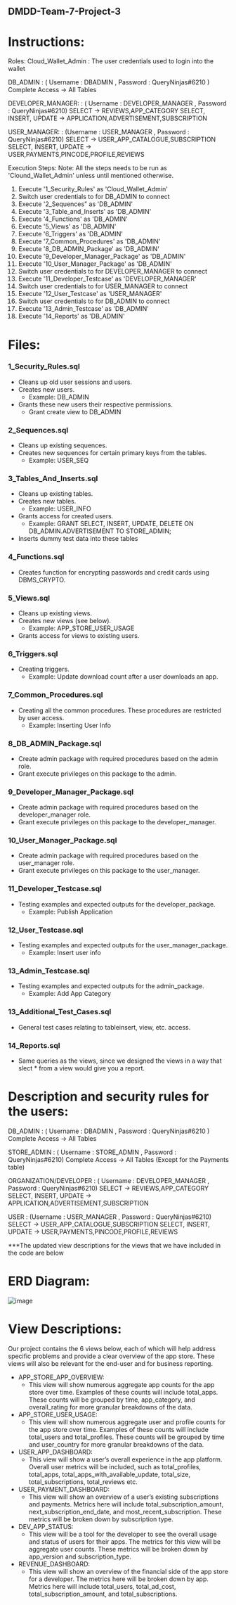 ## DMDD-Team-7-Project-3

# Instructions:
Roles:
Cloud_Wallet_Admin : The user credentials used to login into the wallet

DB_ADMIN : ( Username : DBADMIN , Password :  QueryNinjas#6210 )
Complete Access -> All Tables

DEVELOPER_MANAGER: : ( Username : DEVELOPER_MANAGER , Password : QueryNinjas#6210)
SELECT -> REVIEWS,APP_CATEGORY
SELECT, INSERT, UPDATE -> APPLICATION,ADVERTISEMENT,SUBSCRIPTION
                                                                                                   
USER_MANAGER: : (Username : USER_MANAGER , Password : QueryNinjas#6210)
SELECT -> USER_APP_CATALOGUE,SUBSCRIPTION 
SELECT, INSERT, UPDATE -> USER,PAYMENTS,PINCODE,PROFILE,REVIEWS 


Execution Steps:
Note: All the steps needs to be run as 'Clound_Wallet_Admin' unless until mentioned otherwise.

1. Execute '1_Security_Rules' as 'Cloud_Wallet_Admin'
2. Switch user credentials to for DB_ADMIN to connect
3. Execute '2_Sequences" as 'DB_ADMIN'
4. Execute '3_Table_and_Inserts' as 'DB_ADMIN'
5. Execute '4_Functions' as 'DB_ADMIN'
6. Execute '5_Views' as 'DB_ADMIN'
7. Execute '6_Triggers' as 'DB_ADMIN'
8. Execute '7_Common_Procedures' as 'DB_ADMIN'
9. Execute '8_DB_ADMIN_Package' as 'DB_ADMIN'
10. Execute '9_Developer_Manager_Package' as 'DB_ADMIN'
11. Execute '10_User_Manager_Package' as 'DB_ADMIN'
12. Switch user credentials to for DEVELOPER_MANAGER to connect
13. Execute '11_Developer_Testcase' as 'DEVELOPER_MANAGER'
14. Switch user credentials to for USER_MANAGER to connect
15. Execute '12_User_Testcase' as 'USER_MANAGER'
16. Switch user credentials to for DB_ADMIN to connect
17. Execute '13_Admin_Testcase' as 'DB_ADMIN'
18. Execute '14_Reports' as 'DB_ADMIN'

# Files:
### 1_Security_Rules.sql
- Cleans up old user sessions and users.
- Creates new users.
  - Example: DB_ADMIN
- Grants these new users their respective permissions.
  - Grant create view to DB_ADMIN
### 2_Sequences.sql
- Cleans up existing sequences.
- Creates new sequences for certain primary keys from the tables.
  - Example: USER_SEQ
### 3_Tables_And_Inserts.sql
- Cleans up existing tables.
- Creates new tables.
  - Example: USER_INFO
- Grants access for created users.
  - Example: GRANT SELECT, INSERT, UPDATE, DELETE ON DB_ADMIN.ADVERTISEMENT TO STORE_ADMIN;
- Inserts dummy test data into these tables
### 4_Functions.sql
- Creates function for encrypting passwords and credit cards using DBMS_CRYPTO.
### 5_Views.sql
- Cleans up existing views.
- Creates new views (see below).
  - Example: APP_STORE_USER_USAGE
- Grants access for views to existing users.
### 6_Triggers.sql
- Creating triggers.
  - Example: Update download count after a user downloads an app.
### 7_Common_Procedures.sql
- Creating all the common procedures. These procedures are restricted by user access.
  - Example: Inserting User Info
### 8_DB_ADMIN_Package.sql
- Create admin package with required procedures based on the admin role.
- Grant execute privileges on this package to the admin.
### 9_Developer_Manager_Package.sql
- Create admin package with required procedures based on the developer_manager role.
- Grant execute privileges on this package to the developer_manager.
### 10_User_Manager_Package.sql
- Create admin package with required procedures based on the user_manager role.
- Grant execute privileges on this package to the user_manager.
### 11_Developer_Testcase.sql
- Testing examples and expected outputs for the developer_package.
  - Example: Publish Application
### 12_User_Testcase.sql
- Testing examples and expected outputs for the user_manager_package.
  - Example: Insert user info
### 13_Admin_Testcase.sql
- Testing examples and expected outputs for the admin_package.
  - Example: Add App Category
### 13_Additional_Test_Cases.sql
- General test cases relating to tableinsert, view, etc. access.
### 14_Reports.sql
- Same queries as the views, since we designed the views in a way that slect * from a view would give you a report.


# Description and security rules for the users:
DB_ADMIN : ( Username : DBADMIN , Password :  QueryNinjas#6210 )
Complete Access -> All Tables

STORE_ADMIN : ( Username : STORE_ADMIN , Password : QueryNinjas#6210)
Complete Access -> All Tables (Except for the Payments table)

ORGANIZATION/DEVELOPER : ( Username : DEVELOPER_MANAGER , Password : QueryNinjas#6210)
SELECT -> REVIEWS,APP_CATEGORY
SELECT, INSERT, UPDATE -> APPLICATION,ADVERTISEMENT,SUBSCRIPTION
                                                                                                   
USER : (Username : USER_MANAGER , Password : QueryNinjas#6210)
SELECT -> USER_APP_CATALOGUE,SUBSCRIPTION 
SELECT, INSERT, UPDATE -> USER,PAYMENTS,PINCODE,PROFILE,REVIEWS 

***The updated view descriptions for the views that we have included in the code are below

# ERD Diagram:
![image](https://user-images.githubusercontent.com/47637485/231647532-80e6c821-17db-46f6-89e1-2acd61478514.png)

# View Descriptions:
Our project contains the 6 views below, each of which will help address specific problems and provide a clear overview of the app store. These views will also be relevant for the end-user and for business reporting. 

-	APP_STORE_APP_OVERVIEW: 
    - This view will show numerous aggregate app counts for the app store over time. Examples of these counts will include total_apps. These counts will be grouped by time, app_category, and overall_rating for more granular breakdowns of the data. 
- APP_STORE_USER_USAGE: 
    -	This view will show numerous aggregate user and profile counts for the app store over time. Examples of these counts will include total_users and total_profiles. These counts will be grouped by time and user_country for more granular breakdowns of the data. 
-	USER_APP_DASHBOARD: 
    -	This view will show a user’s overall experience in the app platform. Overall user metrics will be included, such as total_profiles, total_apps, total_apps_with_available_update, total_size, total_subscriptions, total_reviews etc.  
-	USER_PAYMENT_DASHBOARD: 
    -	This view will show an overview of a user’s existing subscriptions and payments. Metrics here will include total_subscription_amount, next_subscription_end_date, and most_recent_subscription. These metrics will be broken down by subscription type. 
-	DEV_APP_STATUS: 
    -	This view will be a tool for the developer to see the overall usage and status of users for their apps. The metrics for this view will be aggregate user counts. These metrics will be broken down by app_version and subscription_type.
-	REVENUE_DASHBOARD: 
    -	This view will show an overview of the financial side of the app store for a developer. The metrics here will be broken down by app. Metrics here will include total_users, total_ad_cost, total_subscription_amount, and total_subscriptions. 

